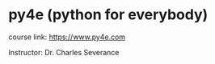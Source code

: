# py4e (python for everybody)

course link: https://www.py4e.com

Instructor: Dr. Charles Severance
